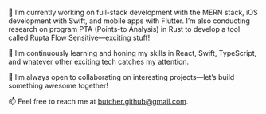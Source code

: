 🔭 I’m currently working on full-stack development with the MERN stack, iOS development with Swift, and mobile apps with Flutter. I’m also conducting research on program PTA (Points-to Analysis) in Rust to develop a tool called Rupta Flow Sensitive—exciting stuff!

🌱 I’m continuously learning and honing my skills in React, Swift, TypeScript, and whatever other exciting tech catches my attention.

👯 I’m always open to collaborating on interesting projects—let’s build something awesome together!

📫 Feel free to reach me at butcher.github@gmail.com.
